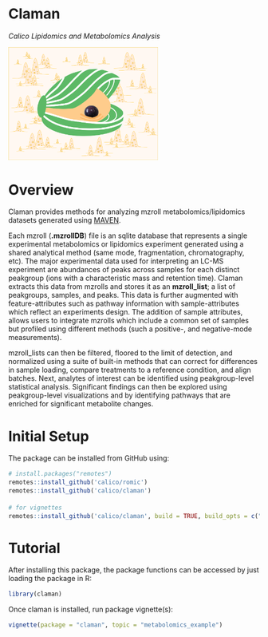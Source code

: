 # Claman

*Calico Lipidomics and Metabolomics Analysis*

<img src="/assets/logo/clam_logo-01.png" width="300">

# Overview

Claman provides methods for analyzing mzroll metabolomics/lipidomics datasets generated using [MAVEN](https://github.com/eugenemel/maven).

Each mzroll (**.mzrollDB**) file is an sqlite database that represents a single experimental metabolomics or lipidomics experiment generated using a shared analytical method (same mode, fragmentation, chromatography, etc). The major experimental data used for interpreting an LC-MS experiment are abundances of peaks across samples for each distinct peakgroup (ions with a characteristic mass and retention time). Claman extracts this data from mzrolls and stores it as an **mzroll_list**; a list of peakgroups, samples, and peaks. This data is further augmented with feature-attributes such as pathway information with sample-attributes which reflect an experiments design. The addition of sample attributes, allows users to integrate mzrolls which include a common set of samples but profiled using different methods (such a positive-, and negative-mode measurements).

mzroll_lists can then be filtered, floored to the limit of detection, and normalized using a suite of built-in methods that can correct for differences in sample loading, compare treatments to a reference condition, and align batches. Next, analytes of interest can be identified using peakgroup-level statistical analysis. Significant findings can then be explored using peakgroup-level visualizations and by identifying pathways that are enriched for significant metabolite changes.

# Initial Setup

The package can be installed from GitHub using:

```r
# install.packages("remotes")
remotes::install_github('calico/romic')
remotes::install_github('calico/claman')

# for vignettes
remotes::install_github('calico/claman', build = TRUE, build_opts = c("--no-resave-data", "--no-manual"))
```

# Tutorial

After installing this package, the package functions can be accessed by just loading the package in R:

```r
library(claman)
```

Once claman is installed, run package vignette(s):

```r
vignette(package = "claman", topic = "metabolomics_example")
```
